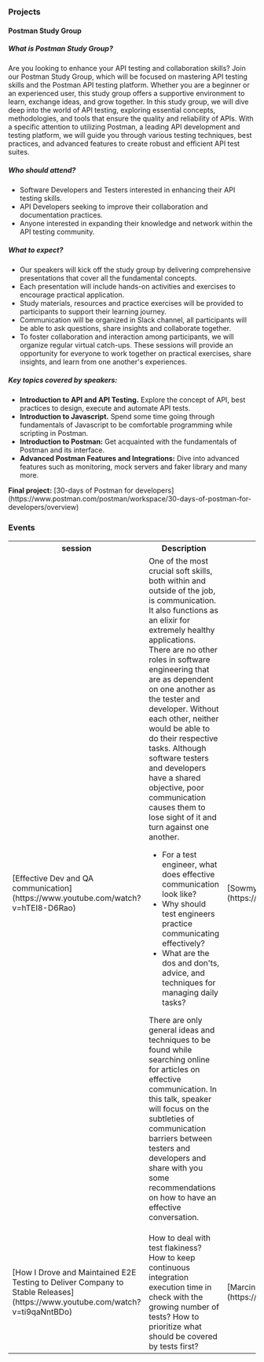 ### Projects
<h4>Postman Study Group</h4>

<h5>What is Postman Study Group?</h5>
<p> Are you looking to enhance your API testing and collaboration skills? Join our Postman Study Group, which will be focused on mastering API testing skills and the Postman API testing platform. Whether you are a beginner or an experienced user, this study group offers a supportive environment to learn, exchange ideas, and grow together.
In this study group, we will dive deep into the world of API testing, exploring essential concepts, methodologies, and tools that ensure the quality and reliability of APIs. With a specific attention to utilizing Postman, a leading API development and testing platform, we will guide you through various testing techniques, best practices, and advanced features to create robust and efficient API test suites. </p>

<h5>Who should attend?</h5>
<ul>
    <li>Software Developers and Testers interested in enhancing their API testing skills.</li>
    <li>API Developers seeking to improve their collaboration and documentation practices.</li>
    <li>Anyone interested in expanding their knowledge and network within the API testing community.</li>
</ul>

<h5>What to expect?</h5>
<ul>
    <li>Our speakers will kick off the study group by delivering comprehensive presentations that cover all the fundamental concepts.</li>
    <li>Each presentation will include hands-on activities and exercises to encourage practical application.</li>
    <li>Study materials, resources and practice exercises will be provided to participants to support their learning journey.</li>
    <li>Communication will be organized in Slack channel, all participants will be able to ask questions, share insights and collaborate together.</li>
    <li>To foster collaboration and interaction among participants, we will organize regular virtual catch-ups. These sessions will provide an opportunity for everyone to work together on practical exercises, share insights, and learn from one another's experiences.</li>
</ul>

<h5>Key topics covered by speakers:</h5>
<ul>
    <li><b>Introduction to API and API Testing.</b> Explore the concept of API, best practices to design, execute and automate API tests.</li>
    <li><b>Introduction to Javascript.</b> Spend some time going through fundamentals of Javascript to be comfortable programming while scripting in Postman.</li>
    <li><b>Introduction to Postman:</b> Get acquainted with the fundamentals of Postman and its interface.</li>
    <li><b>Advanced Postman Features and Integrations:</b> Dive into advanced features such as monitoring, mock servers and faker library and many more.</li>
</ul>
<b>Final project:</b> [30-days of Postman for developers](https://www.postman.com/postman/workspace/30-days-of-postman-for-developers/overview)

### Events

<table style= "background-color: transparent; border-color: transparent;">
<tbody>

<tr>
  <th style="width:20%">session</th> <th style="width:60%">Description</th> <th style="width:20%">speaker(s)</th>
</tr>

<tr>
  <td align="left">[Effective Dev and QA communication](https://www.youtube.com/watch?v=hTEI8-D6Rao)</td>
  <td align="left">One of the most crucial soft skills, both within and outside of the job, is communication. It also functions as an elixir for extremely healthy applications. There are no other roles in software engineering that are as dependent on one another as the tester and developer. Without each other, neither would be able to do their respective tasks. Although software testers and developers have a shared objective, poor communication causes them to lose sight of it and turn against one another.
<ul>
    <li>For a test engineer, what does effective communication look like?</li>
    <li>Why should test engineers practice communicating effectively?</li>
    <li>What are the dos and don'ts, advice, and techniques for managing daily tasks?</li>
</ul>

There are only general ideas and techniques to be found while searching online for articles on effective communication. In this talk, speaker will focus on the subtleties of communication barriers between testers and developers and share with you some recommendations on how to have an effective conversation.</th>
  <td>[Sowmya Sridharamurthy](https://www.linkedin.com/in/sowmyasridharamurthy/)</td>
</tr>

<tr>
  <td align="left">[How I Drove and Maintained E2E Testing to Deliver Company to Stable Releases](https://www.youtube.com/watch?v=ti9qaNntBDo)</td>
  <td align="left">How to deal with test flakiness? How to keep continuous integration execution time in check with the growing number of tests? How to prioritize what should be covered by tests first?</th>
  <td>[Marcin Wosinek](https://www.linkedin.com/in/marcinwosinek/)</td>
</tr>


</tbody>
</table>
